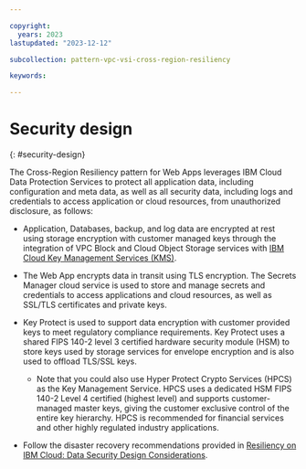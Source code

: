 ```yaml
---

copyright:
  years: 2023
lastupdated: "2023-12-12"

subcollection: pattern-vpc-vsi-cross-region-resiliency

keywords:

---
```


# Security design
{: #security-design}

The Cross-Region Resiliency pattern for Web Apps leverages IBM Cloud Data Protection Services to protect all application data, including configuration and meta data, as well as all security data, including logs and credentials to access application or cloud resources, from unauthorized disclosure, as follows:

-   Application, Databases, backup, and log data are encrypted at rest using storage encryption with customer managed keys through the integration of VPC Block and Cloud Object Storage services with [IBM Cloud Key Management Services (KMS)](https://cloud.ibm.com/docs/secrets-manager?topic=secrets-manager-mng-data&interface=ui#about-encryption).

-   The Web App encrypts data in transit using TLS encryption. The Secrets Manager cloud service is used to store and manage secrets and credentials to access applications and cloud resources, as well as SSL/TLS certificates and private keys.

-   Key Protect is used to support data encryption with customer provided keys to meet regulatory compliance requirements. Key Protect uses a shared FIPS 140-2 level 3 certified hardware security module (HSM) to store keys used by storage services for envelope encryption and is also used to offload TLS/SSL keys.

    -   Note that you could also use Hyper Protect Crypto Services (HPCS) as the Key Management Service. HPCS uses a dedicated HSM FIPS 140-2 Level 4 certified (highest level) and supports customer-managed master keys, giving the customer exclusive control of the entire key hierarchy. HPCS is recommended for financial services and other highly regulated industry applications.

-   Follow the disaster recovery recommendations provided in [Resiliency on IBM Cloud: Data Security Design Considerations](#_Data_Security).
